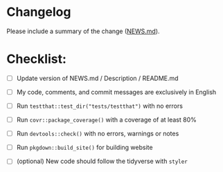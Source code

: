 # Changelog

Please include a summary of the change ([NEWS.md](https://github.com/alexym1/captain/blob/master/NEWS.md)).

# Checklist:

- [ ] Update version of NEWS.md / Description / README.md
- [ ] My code, comments, and commit messages are exclusively in English
- [ ] Run `testthat::test_dir("tests/testthat")` with no errors
- [ ] Run `covr::package_coverage()` with a coverage of at least 80%
- [ ] Run `devtools::check()` with no errors, warnings or notes
- [ ] Run `pkgdown::build_site()` for building website
- [ ] (optional) New code should follow the tidyverse with `styler`

